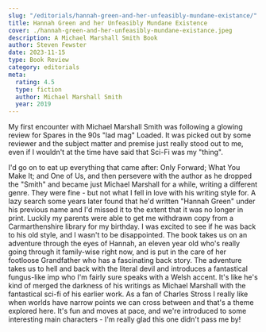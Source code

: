```yaml
---
slug: "/editorials/hannah-green-and-her-unfeasibly-mundane-existance/"
title: Hannah Green and her Unfeasibly Mundane Existence
cover: ./hannah-green-and-her-unfeasibly-mundane-existance.jpeg
description: A Michael Marshall Smith Book
author: Steven Fewster
date: 2023-11-15
type: Book Review
category: editorials
meta:
  rating: 4.5
  type: fiction
  author: Michael Marshall Smith
  year: 2019
---
```


My first encounter with Michael Marshall Smith was following a glowing review for Spares in the 90s "lad mag" Loaded. It was picked out by some reviewer and the subject matter and premise just really stood out to me, even if I wouldn't at the time have said that Sci-Fi was my "thing".

I'd go on to eat up everything that came after: Only Forward; What You Make It; and One of Us, and then persevere with the author as he dropped the "Smith" and became just Michael Marshall for a while, writing a different genre. They were fine - but not what I fell in love with his writing style for.
A lazy search some years later found that he'd written "Hannah Green" under his previous name and I'd missed it to the extent that it was no longer in print. Luckily my parents were able to get me withdrawn copy from a Carmarthenshire library for my birthday. I was excited to see if he was back to his old style, and I wasn't to be disappointed.
The book takes us on an adventure through the eyes of Hannah, an eleven year old who's really going through it family-wise right now, and is put in the care of her footloose Grandfather who has a fascinating back story. The adventure takes us to hell and back with the literal devil and introduces a fantastical fungus-like imp who I'm fairly sure speaks with a Welsh accent.
It's like he's kind of merged the darkness of his writings as Michael Marshall with the fantastical sci-fi of his earlier work. As a fan of Charles Stross I really like when worlds have narrow points we can cross between and that's a theme explored here. It's fun and moves at pace, and we're introduced to some interesting main characters - I'm really glad this one didn't pass me by!

